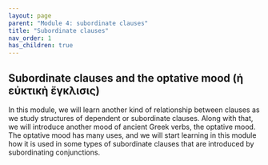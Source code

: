 ```yaml
---
layout: page
parent: "Module 4: subordinate clauses"
title: "Subordinate clauses"
nav_order: 1
has_children: true
---
```


## Subordinate clauses and the optative mood (ἡ εὐκτικὴ ἔγκλισις) 

In this module, we will learn another kind of relationship between clauses as we study structures of dependent or subordinate clauses. Along with that, we will introduce another mood of ancient Greek verbs, the optative mood. The optative mood has many uses, and we will start learning in this module how it is used in some types of subordinate clauses that are introduced by subordinating conjunctions. 

